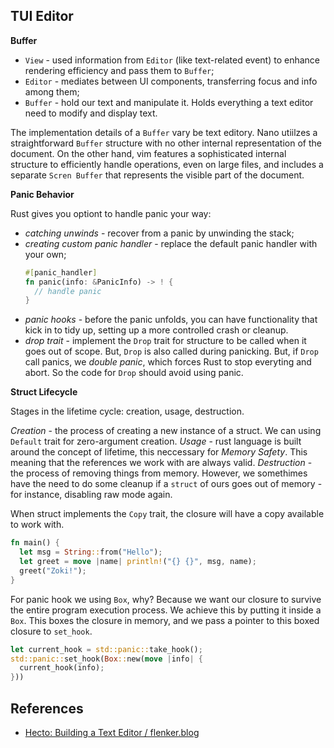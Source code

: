 ## TUI Editor

**Buffer**

- `View` - used information from `Editor` (like text-related event) to enhance rendering efficiency and pass them to `Buffer`;
- `Editor` - mediates between UI components, transferring focus and info among them;
- `Buffer` - hold our text and manipulate it. Holds everything a text editor need to modify and display text.

The implementation details of a `Buffer` vary be text editory. Nano utiilzes a straightforward `Buffer` structure with no other internal representation of the document. On the other hand, vim features a sophisticated internal structure to efficiently handle operations, even on large files, and includes a separate `Scren Buffer` that represents the visible part of the document.

**Panic Behavior**

Rust gives you optiont to handle panic your way:

- _catching unwinds_ - recover from a panic by unwinding the stack;
- _creating custom panic handler_ - replace the default panic handler with your own;
  ```rust
  #[panic_handler]
  fn panic(info: &PanicInfo) -> ! {
    // handle panic
  }
  ```
- _panic hooks_ - before the panic unfolds, you can have functionality that kick in to tidy up, setting up a more controlled crash or cleanup.
- _drop trait_ - implement the `Drop` trait for structure to be called when it goes out of scope. But, `Drop` is also called during panicking. But, if `Drop` call panics, we _double panic_, which forces Rust to stop everyting and abort. So the code for `Drop` should avoid using panic.

**Struct Lifecycle**

Stages in the lifetime cycle: creation, usage, destruction.

_Creation_ - the process of creating a new instance of a struct. We can using `Default` trait for zero-argument creation.
_Usage_ - rust language is built around the concept of lifetime, this neccessary for _Memory Safety_. This meaning that the references we work with are always valid.
_Destruction_ - the process of removing things from memory. However, we somethimes have the need to do some cleanup if a `struct` of ours goes out of memory - for instance, disabling raw mode again.

When struct implements the `Copy` trait, the closure will have a copy available to work with.

```rust
fn main() {
  let msg = String::from("Hello");
  let greet = move |name| println!("{} {}", msg, name);
  greet("Zoki!");
}
```

For panic hook we using `Box`, why? Because we want our closure to survive the entire program execution process. We achieve this by putting it inside a `Box`. This boxes the closure in memory, and we pass a pointer to this boxed closure to `set_hook`.

```rust
let current_hook = std::panic::take_hook();
std::panic::set_hook(Box::new(move |info| {
  current_hook(info);
}))
```

## References

- [Hecto: Building a Text Editor / flenker.blog](https://flenker.blog/hecto/)
